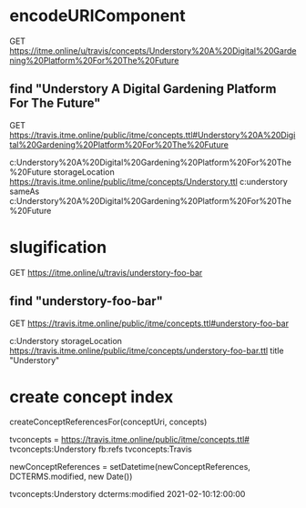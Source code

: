 # encodeURIComponent

GET https://itme.online/u/travis/concepts/Understory%20A%20Digital%20Gardening%20Platform%20For%20The%20Future

## find "Understory A Digital Gardening Platform For The Future"

GET https://travis.itme.online/public/itme/concepts.ttl#Understory%20A%20Digital%20Gardening%20Platform%20For%20The%20Future

c:Understory%20A%20Digital%20Gardening%20Platform%20For%20The%20Future storageLocation https://travis.itme.online/public/itme/concepts/Understory.ttl
c:understory sameAs c:Understory%20A%20Digital%20Gardening%20Platform%20For%20The%20Future


# slugification

GET https://itme.online/u/travis/understory-foo-bar

## find "understory-foo-bar"

GET https://travis.itme.online/public/itme/concepts.ttl#understory-foo-bar

c:Understory storageLocation https://travis.itme.online/public/itme/concepts/understory-foo-bar.ttl
             title "Understory"



# create concept index

createConceptReferencesFor(conceptUri, concepts)

tvconcepts = https://travis.itme.online/public/itme/concepts.ttl#
tvconcepts:Understory fb:refs tvconcepts:Travis

newConceptReferences = setDatetime(newConceptReferences, DCTERMS.modified, new Date())

tvconcepts:Understory dcterms:modified 2021-02-10:12:00:00
